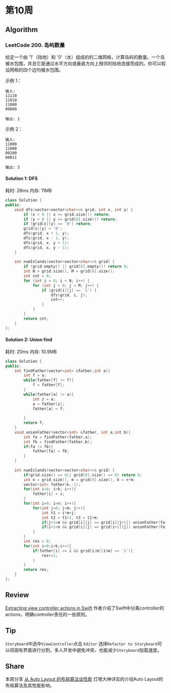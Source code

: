 # 第10周

## Algorithm

### LeetCode 200. 岛屿数量

给定一个由 '1'（陆地）和 '0'（水）组成的的二维网格，计算岛屿的数量。一个岛被水包围，并且它是通过水平方向或垂直方向上相邻的陆地连接而成的。你可以假设网格的四个边均被水包围。

示例 1：

```
输入:
11110
11010
11000
00000

输出: 1
```

示例 2：

```
输入:
11000
11000
00100
00011

输出: 3
```


#### Solution 1: DFS	

耗时: 28ms
内存: 11MB

```cpp
class Solution {
public:
    void dfs(vector<vector<char>>& grid, int x, int y) {
		if (x < 0 || x >= grid.size()) return;
		if (y < 0 || y >= grid[0].size()) return;
		if (grid[x][y] == '0') return;
		grid[x][y] = '0';
		dfs(grid, x + 1, y);
		dfs(grid, x - 1, y);
		dfs(grid, x, y + 1);
		dfs(grid, x, y - 1);
	}
    
	int numIslands(vector<vector<char>>& grid) {
		if (grid.empty() || grid[0].empty()) return 0;
		int N = grid.size(), M = grid[0].size();
		int cnt = 0;
		for (int i = 0; i < N; i++) {
			for (int j = 0; j < M; j++) {
				if (grid[i][j] == '1') {
					dfs(grid, i, j);
					cnt++;
				}
			}
		}
		return cnt;
	}
};
```

#### Solution 2: Union find	

耗时: 20ms
内存: 10.9MB

```cpp
class Solution {
public:
    int findFather(vector<int> &father,int a){
        int f = a;
        while(father[f] != f){
            f = father[f];
        }
        while(father[a] != a){
            int z = a;
            a = father[z];
            father[a] = f;
 
        }
        return f;
    }
    void unionFather(vector<int> &father, int a,int b){
        int fa = findFather(father,a);
        int fb = findFather(father,b);
        if(fa != fb){
            father[fa] = fb;
        }
    }
 
    int numIslands(vector<vector<char>>& grid) {
        if(grid.size() == 0|| grid[0].size() == 0) return 0;
        int n = grid.size(), m = grid[0].size(), k = n*m;
        vector<int> father(k,-1);
        for(int i=0; i<k; i++){
            father[i] = i;
        }
        for(int i=0; i<n; i++){
            for(int j=0; j<m; j++){
                int t1 = i*m+j;
                int t2 = t1+1, t3 = t1+m;
                if(j+1<m && grid[i][j] == grid[i][j+1]) unionFather(father, t1, t2);
                if(i+1<n && grid[i][j] == grid[i+1][j]) unionFather(father, t1, t3);
            }
        }
        int res = 0;
        for(int i=0;i<k;i++){
            if(father[i] == i && grid[i/m][i%m] == '1'){
                res+=1;
            }
        }
        return res;
    }
};
```


## Review

[Extracting view controller actions in Swift](https://www.swiftbysundell.com/posts/extracting-view-controller-actions-in-swift)
作者介绍了Swift中分离controller的actions，明确controller责任的一些原则。

## Tip

`Storyboard`中选中`ViewController`点击 `Editor` 选择`Refactor to Storyboard`可以将固有界面进行分割，多人开发中避免冲突，也能减少`Storyboard`加载速度。

## Share

本周分享 [从 Auto Layout 的布局算法谈性能](https://draveness.me/layout-performance) 灯塔大神详实的介绍Auto Layout的布局算法及其性能影响。


